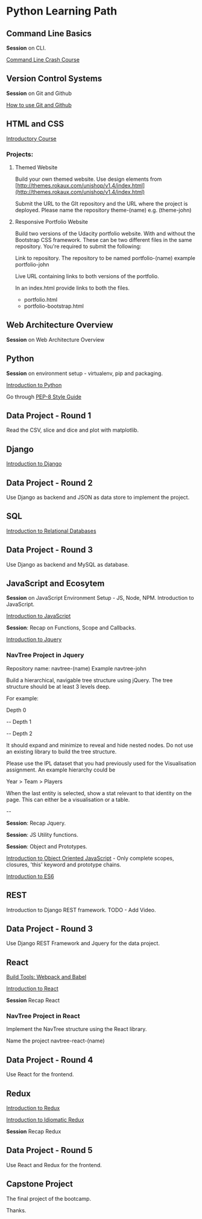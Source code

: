 # Python Learning Path

## Command Line Basics

**Session** on CLI.

[Command Line Crash Course](https://learnpythonthehardway.org/book/appendixa.html)

## Version Control Systems

**Session** on Git and Github

[How to use Git and Github](https://in.udacity.com/course/how-to-use-git-and-github--ud775)

## HTML and CSS

[Introductory Course](https://in.udacity.com/course/intro-to-html-and-css--ud304)

### Projects:

1. Themed Website

	Build your own themed website. Use design elements from [http://themes.rokaux.com/unishop/v1.4/index.html](http://themes.rokaux.com/unishop/v1.4/index.html)

	Submit the URL to the GIt repository and the URL where the project is deployed. Please name the repository theme-(name) e.g. (theme-john)
2. Responsive Portfolio Website

	Build two versions of the Udacity portfolio website. With and without the Bootstrap CSS framework. These can be two different files in the same repository. You're required to submit the following:

	Link to repository. The repository to be named portfolio-(name) example portfolio-john

	Live URL containing links to both versions of the portfolio.


	In an index.html provide links to both the files.
    * portfolio.html
	* portfolio-bootstrap.html

## Web Architecture Overview

**Session** on Web Architecture Overview

## Python

**Session** on environment setup - virtualenv, pip and packaging.

[Introduction to Python](https://www.youtube.com/watch?v=HBxCHonP6Ro&list=PL6gx4Cwl9DGAcbMi1sH6oAMk4JHw91mC_)

Go through [PEP-8 Style Guide](https://www.python.org/dev/peps/pep-0008/)

## Data Project - Round 1

Read the CSV, slice and dice and plot with matplotlib.

## Django

[Introduction to Django](https://www.youtube.com/playlist?list=PL6gx4Cwl9DGBlmzzFcLgDhKTTfNLfX1IK)

## Data Project - Round 2

Use Django as backend and JSON as data store to implement the project.

## SQL

[Introduction to Relational Databases](https://in.udacity.com/course/intro-to-relational-databases--ud197)

## Data Project - Round 3

Use Django as backend and MySQL as database.

## JavaScript and Ecosytem

**Session** on JavaScript Environment Setup - JS, Node, NPM. Introduction to JavaScript.

[Introduction to JavaScript](https://in.udacity.com/course/intro-to-javascript--ud803)

**Session**: Recap on Functions, Scope and Callbacks.

[Introduction to Jquery](https://in.udacity.com/course/intro-to-jquery--ud245)

### NavTree Project in Jquery

Repository name: navtree-(name) Example navtree-john


Build a hierarchical, navigable tree structure using jQuery. The tree structure should be at least 3 levels deep.

For example:

Depth 0

-- Depth 1

-- Depth 2

It should expand and minimize to reveal and hide nested nodes. Do not use an existing library to build the tree structure.

Please use the IPL dataset that you had previously used for the Visualisation assignment. An example hierarchy could be

Year > Team > Players

When the last entity is selected, show a stat relevant to that identity on the page. This can either be a visualisation or a table.

--

**Session**: Recap Jquery.

**Session**: JS Utility functions.

**Session**: Object and Prototypes.

[Introduction to Object Oriented JavaScript](https://in.udacity.com/course/object-oriented-javascript--ud015) - Only complete scopes, closures, 'this' keyword and prototype chains.

[Introduction to ES6](https://www.udacity.com/course/es6-javascript-improved--ud356)

## REST

Introduction to Django REST framework. TODO - Add Video.

## Data Project - Round 3

Use Django REST Framework and Jquery for the data project.

## React

[Build Tools: Webpack and Babel](https://stanko.github.io/webpack-babel-react-revisited/)

[Introduction to React](https://egghead.io/courses/start-learning-react)

**Session** Recap React

### NavTree Project in React

Implement the NavTree structure using the React library.

Name the project navtree-react-(name)

## Data Project - Round 4

Use React for the frontend.

## Redux

[Introduction to Redux](https://egghead.io/courses/getting-started-with-redux)

[Introduction to Idiomatic Redux](https://egghead.io/courses/building-react-applications-with-idiomatic-redux)

**Session** Recap Redux

## Data Project - Round 5

Use React and Redux for the frontend.

## Capstone Project

The final project of the bootcamp.

Thanks.









